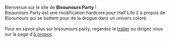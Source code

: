 Bienvenue sur le site de <strong>Bisounours Party</strong> !<br/>
Bisounours Party est une modification hardcore pour Half Life 2 à propos de Bisounours qui se battent pour de la drogue dans un univers coloré.<br/><br/>
Pour en savoir plus sur bisounours party, regardez le <a href='' onclick="document.getElementById('Trailer').style.display = 'block';return false;">trailer</a> ou dirigez vous sur la page d'<a href="http://www.bisounoursparty.com/a-propos/">à propos</a>
